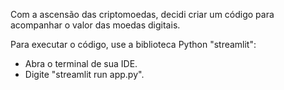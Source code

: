 Com a ascensão das criptomoedas, decidi criar um código para acompanhar o valor das moedas digitais.

Para executar o código, use a biblioteca Python "streamlit":

  - Abra o terminal de sua IDE.
  - Digite "streamlit run app.py".
    

